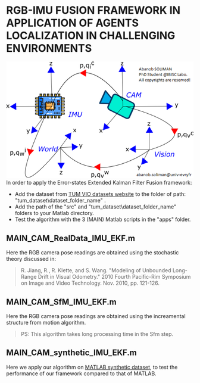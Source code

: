 # RGB-IMU FUSION FRAMEWORK IN APPLICATION OF AGENTS LOCALIZATION IN CHALLENGING ENVIRONMENTS
![Alt text](./3.png?raw=true "Body & Inertial Frames") \
In order to apply the Error-states Extended Kalman Filter Fusion framework: 
- Add the dataset from [TUM VIO datasets website](https://vision.in.tum.de/data/datasets/visual-inertial-dataset) to the folder of path: "tum_dataset\dataset_folder_name" .
- Add the path of the "src" and "tum_dataset\dataset_folder_name" folders to your Matlab directory.
- Test the algorithm with the 3 (MAIN) Matlab scripts in the "apps" folder.
## MAIN_CAM_RealData_IMU_EKF.m
Here the RGB camera pose readings are obtained using the stochastic theory discussed in: 
> R. Jiang, R., R. Klette, and S. Wang. "Modeling of Unbounded Long-Range Drift in Visual Odometry." 2010 Fourth Pacific-Rim Symposium on Image and Video Technology. Nov. 2010, pp. 121-126.
## MAIN_CAM_SfM_IMU_EKF.m
Here the RGB camera pose readings are obtained using the increamental structure from motion algorithm.
> PS: This algorithm takes long processing time in the Sfm step.
## MAIN_CAM_synthetic_IMU_EKF.m
Here we apply our algorithm on [MATLAB synthetic dataset](https://fr.mathworks.com/help/driving/ug/visual-inertial-odometry-using-synthetic-data.html), to test the performance of our framework compared to that of MATLAB.
